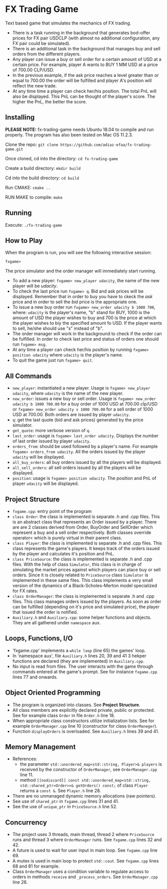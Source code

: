 # FX Trading Game

Text based game that simulates the mechanics of FX trading.

- There is a task running in the background that generates bod-offer prices for FX pair USDCLP (with almost no additional configuration, any FX pair could be simulated).
- There is an additional task in the background that manages buy and sell orders from the different players.
- Any player can issue a buy or sell order for a certain amount of USD at a certain price. For example, player A wants to BUY 1 MM USD at a price of 700.00 CLP/USD.
- In the previous example, if the ask price reaches a level greater than or equal to 700.00 the order will be fulfilled and player A's position will reflect the new trade.
- At any time time a player can check her/his position. The total PnL will also be displayed. This PnL can be thought of the player's score. The higher the PnL, the better the score.

## Installing

**PLEASE NOTE:** fx-trading-game needs Ubuntu 18.04 to compile and run properly. The program has also been tested on Mac OS 11.2.3.

Clone the repo: `git clone https://github.com/adiaz-efaa/fx-trading-game.git`

Once cloned, cd into the directory: `cd fx-trading-game`

Create a build directory: `mkdir build`

Cd into the build directory: `cd build`

Run CMAKE: `cmake ..`

RUN MAKE to compile: `make`

## Running

Execute: `./fx-trading-game`

## How to Play

When the program is run, you will see the following interactive session:

`fxgame> `

The price simulator and the order manager will immediately start running.

- To add a new player: `fxgame> new_player udacity`, the name of the new player will be *udacity*.
- To check the last price run `fxgame> q`. Bid and ask prices will be displayed. Remember that in order to buy you have to ckeck the *ask* price and in order to sell the *bid* price is the appropriate one.
- To issue a new buy order run `fxgame> new_order udacity b 1000 700`, where: `udacity` is the player's name, "b" stand for BUY, 1000 is the amount of USD the player wishes to buy and 700 is the price at which the player wishes to biy the specified amount fo USD. If the player wants to sell, he/she should use "s" instead of "b".
- The order manager will work in the background to check if the order can be fulfilled. In order to check last price and status of orders one should run `fxgame> msg`.
- At any time a player can check her/his position by running `fxgame> position udacity` where `udacity` is the player's name.
- To quit the game just run `fxgame> quit`.

## All Commands

- `new_player`: instantiated a new player. Usage is `fxgame> new_player udacity`, where `udacity` is the name of the new player.
- `new_order`: issues a new buy or sell order. Usage is `fxgame> new_order udacity b 1000 700.00` for a buy order of 1000 USD at 700.00 clp/USD or  `fxgame> new_order udacity s 1000 700.00` for a sell order of 1000 USD at 700.00. Both orders are issued by player `udacity`.
- `q`: get the last quote (bid and ask prices) generated by the price simulator. 
- `get_quote`: more verbose version of `q`.
- `last_order`: usage is `fxgame> last_order udacity`. Displays the number of last order issued by player `udacity`.
- `orders_from`: should be used followed by a player's name. For example `fxgame> orders_from udacity`. All the orders issued by the player `udacity` will be displayed.
- `all_buy_orders`: all buy orders issued by all the players will be displayed.
- `all_sell_orders`: all sell orders issued by all the players will be displayed.
- `position`: usage is `fxgame> position udacity`. The position and PnL of player `udacity` will be displayed.

## Project Structure

- `fxgame.cpp`: entry point of the program
- `class Order`: the class is implemented is separate .h and .cpp files. This is an abstract class that represents an Order issued by a player. There are are 2 classes derived from Order, BuyOrder and SellOrder which represent a buy and a sell order respectively. Both classes override operator< which is purely virtual in their parent class.
- `class Player`: the class is implemented is separate .h and .cpp files. This class represents the game's players. It keeps track of the orders issued by the player and calculates it's position and PnL.
- `class PriceSource`: the class is implemented is separate .h and .cpp files. With the help of class `Simulator`, this class is in charge of simulating the market prices against which players can place buy or sell orders. Since it is closely related to `PriceSource` class `Simulator` is implemented in these same files. This class implements a very small version of the dynamics of a Black-Scholes-Merton model specialized for FX rates.
- `class OrderManager`: the class is implemented is separate .h and .cpp files. This class manages orders issued by the players. As soon as order can be fulfilled (depending on it's price and simulated price), the player that issued the order is notified.
- `Auxiliary.h` and `Auxiliary.cpp`: some helper functions and objects. They are all gathered under `namespace` aux.

## Loops, Functions, I/O

- 'fxgame.cpp' implements a `while loop` (line 65) the games' loop.
- In 'namespace aux', file `Auxiliary.h` lines 20, 39 and 41 3 hekper functions are declared (they are implemented) in `Auxiliary.cpp`.
- No input is read from files. The user interacts with the game through commands entered at the game's prompt. See for instance `fxgame.cpp` lines 77 and onwards.

## Object Oriented Programming

- The program is organized into classes. See **Project Structure**.
- All class members are explicitly declared private, public or protected. See for example class `Order` in file `Order.h` line 18.
- When appropriate class constructors utilize initialization lists. See for example `OrderManager.cpp` line 10 (constructor for class `OrderManeger`).
- Function `displayOrders` is overloaded. See `Auxiliary.h` lines 39 and 41.

## Memory Management

- References:
  - the parameter `std::unordered_map<std::string, Player>& players` is received by the constructor of `OrderManager`, see `OrderManager.cpp` line 11.
  - method `[[nodiscard]] const std::unordered_map<std::string, std::shared_ptr<Order>>& getOrders() const;` of class `Player` returns a `const &`. See `Player.h` line 28.
- There are no unmanaged dynamic memory allocations (raw pointers).
- See use of `shared_ptr` in `fxgame.cpp` lines 31 and 41.
- See the use of `unique_ptr` in `PriceSource.h` line 52.

## Concurrency

- The project uses 3 threads, main thread, thread 2 where `PriceSource` runs and thread 3 where `OrderManager` runs. See `fxgame.cpp` lines 32 and 42.
- A future is used to wait for user input in main loop. See `fxgame.cpp` line 69.
- A mutex is used in main loop to protect `std::cout`. See `fxgame.cpp` lines 68 and 81 for example.
- Class `OrderManager` uses a condition variable to regulate access to orders in methods `receive` and `_process_orders`. See `OrderManager.cpp` line 26.
